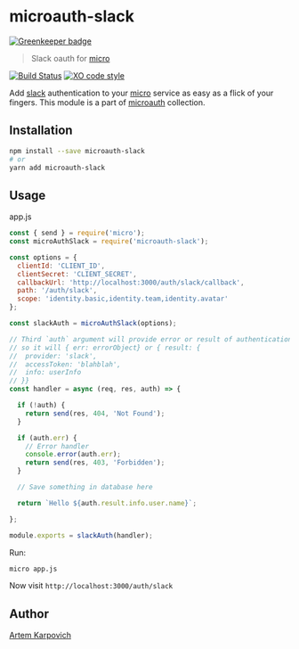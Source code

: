 # microauth-slack

[![Greenkeeper badge](https://badges.greenkeeper.io/microauth/microauth-slack.svg)](https://greenkeeper.io/)

> Slack oauth for [micro](https://github.com/zeit/micro/)

[![Build Status](https://travis-ci.org/microauth/microauth-slack.svg?branch=master)](https://travis-ci.org/microauth/microauth-slack)
[![XO code style](https://img.shields.io/badge/code_style-XO-5ed9c7.svg)](https://github.com/sindresorhus/xo)

Add [slack](https://slack.com) authentication to your [micro](https://github.com/zeit/micro/) service as easy as a flick of your fingers.
This module is a part of [microauth](https://github.com/microauth/microauth) collection.

## Installation

```sh
npm install --save microauth-slack
# or
yarn add microauth-slack
```

## Usage

app.js
```js
const { send } = require('micro');
const microAuthSlack = require('microauth-slack');

const options = {
  clientId: 'CLIENT_ID',
  clientSecret: 'CLIENT_SECRET',
  callbackUrl: 'http://localhost:3000/auth/slack/callback',
  path: '/auth/slack',
  scope: 'identity.basic,identity.team,identity.avatar'
};

const slackAuth = microAuthSlack(options);

// Third `auth` argument will provide error or result of authentication
// so it will { err: errorObject} or { result: {
//  provider: 'slack',
//  accessToken: 'blahblah',
//  info: userInfo
// }}
const handler = async (req, res, auth) => {

  if (!auth) {
    return send(res, 404, 'Not Found');
  }

  if (auth.err) {
    // Error handler
    console.error(auth.err);
    return send(res, 403, 'Forbidden');
  }

  // Save something in database here

  return `Hello ${auth.result.info.user.name}`;

};

module.exports = slackAuth(handler);

```

Run:
```sh
micro app.js
```

Now visit `http://localhost:3000/auth/slack`


## Author
[Artem Karpovich](https://github.com/artemkarpovich)
